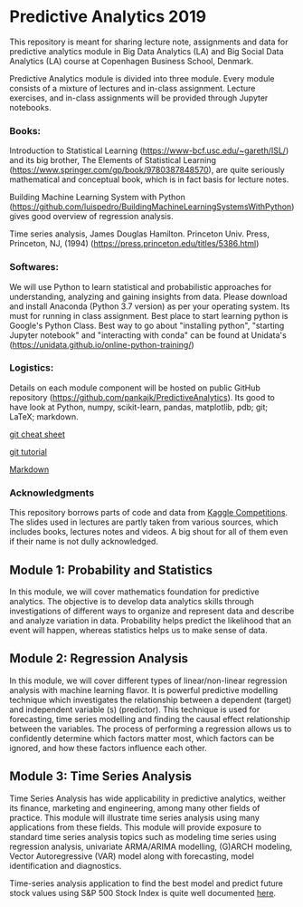 # Predictive Analytics 2019

This repository is meant for sharing lecture note, assignments and data for predictive analytics module in Big Data Analytics (LA) and Big Social Data Analytics (LA) course at Copenhagen Business School, Denmark.


Predictive Analytics module is divided into three module. Every module consists of a mixture of lectures and in-class assignment. Lecture exercises, and in-class assignments will be provided through Jupyter notebooks.


### Books:



Introduction to Statistical Learning (https://www-bcf.usc.edu/~gareth/ISL/) and its big brother, The Elements of Statistical Learning (https://www.springer.com/gp/book/9780387848570), are quite seriously mathematical and conceptual book, which is in fact basis for lecture notes.

Building Machine Learning System with Python (https://github.com/luispedro/BuildingMachineLearningSystemsWithPython) gives good overview of regression analysis. 

Time series analysis, James Douglas Hamilton. Princeton Univ. Press, Princeton, NJ, (1994) (https://press.princeton.edu/titles/5386.html)



### Softwares:



We will use Python to learn statistical and probabilistic approaches for understanding, analyzing and gaining insights from data. Please download and install Anaconda (Python 3.7 version) as per your operating system. Its must for running in class assignment. Best place to start learning python is Google's Python Class. Best way to go about "installing python", "starting Jupyter notebook" and "interacting with conda" can be found at Unidata's (https://unidata.github.io/online-python-training/)



### Logistics:


 Details on each module component will be hosted on public GitHub repository (https://github.com/pankajk/PredictiveAnalytics). Its good to have look at Python, numpy, scikit-learn, pandas, matplotlib, pdb; git; LaTeX; markdown. 
 
 [git cheat sheet](https://education.github.com/git-cheat-sheet-education.pdf)
  
 [git tutorial](https://try.github.io/)
 
 [Markdown](https://en.wikipedia.org/wiki/Markdown)


### Acknowledgments

This repository borrows parts of code and data from [Kaggle Competitions](https://www.kaggle.com/competitions). The slides used in lectures are partly taken from various sources, which includes books, lectures notes and videos. A big shout for all of them even if their name is not dully acknowledged.



## Module 1: Probability and Statistics



In this module, we will cover mathematics foundation for predictive analytics. The objective is to develop data analytics skills through investigations of different ways to organize and represent data and describe and analyze variation in data. Probability helps predict the likelihood that an event will happen, whereas statistics helps us to make sense of data.





## Module 2: Regression Analysis



In this module, we will cover different types of linear/non-linear regression analysis with machine learning flavor. It is powerful  predictive modelling technique which investigates the relationship between a dependent (target) and independent variable (s) (predictor). This technique is used for forecasting, time series modelling and finding the causal effect relationship between the variables. The process of performing a regression allows us to confidently determine which factors matter most, which factors can be ignored, and how these factors influence each other.


## Module 3: Time Series Analysis

Time Series Analysis has wide applicability in predictive analytics, weither its finance, marketing and engineering, among many other fields of practice. This module will illustrate time series analysis using many applications from these fields. This module will provide exposure to standard time series analysis topics such as modeling time series using regression analysis, univariate ARMA/ARIMA modelling, (G)ARCH modeling, Vector Autoregressive (VAR) model along with forecasting, model identification and diagnostics. 

Time-series analysis application to find the best model and predict future stock values using S&P 500 Stock Index is quite well documented [here](https://www.datascience.com/blog/stock-price-time-series-arima).


